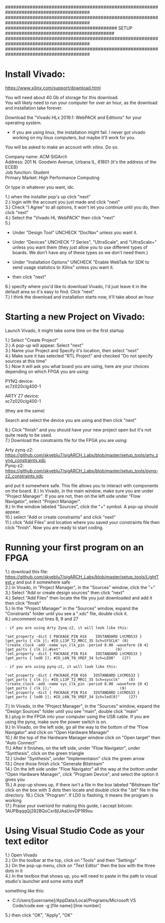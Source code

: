 #######################################################################################  
#######################################################################################  
######################################### SETUP ########################################  
#######################################################################################  
#######################################################################################  

# Install Vivado:  
https://www.xilinx.com/support/download.html  

You will need about 40 Gb of storage for this download.  
You will likely need to run your computer for over an hour, as the download and installation take forever.  
  
Download the "Vivado HLx 2019.1: WebPACK and Editions" for your operating system.   
- If you are using linux, the installation might fail. I never got vivado working on my linux computers, but maybe it'll work for you.  
  
You will be asked to make an account with xilinx. Do so.   

Company name: ACM SIGArch  
Address: 201 N. Goodwin Avenue, Urbana IL, 61801 (it's the address of the ECEB)  
Job function: Student  
Primary Market: High Performance Computing  
  
Or type in whatever you want, idc.  
  
1.) when the installer pop's up click "next"  
2.) login with the account you just made and click "next"  
3.) Check "I Agree" to all options, it won't let you continue until you do, then click "next"  
4.) Select the "Vivado HL WebPACK" then click "next"  
5.)   
  
- Under "Design Tool" UNCHECK "DocNav" unless you want it.   
  
- Under "Devices" UNCHECK "7 Series", "UltraScale", and "UltraScale+" unless you want them (they just allow you to use different types of boards. We don't have any of these types so we don't need them.)  
      
- Under "Installation Options" UNCHECK "Enable WebTalk for SDK to send usage statistics to Xilinx" unless you want it.  
      
- then click "next"  
  
6.) specify where you'd like to download Vivado, I'd just leave it in the default area so it's easy to find. Click "next"  
7.) I think the download and installation starts now, it'll take about an hour  
  
  
# Starting a new Project on Vivado:  
Launch Vivado, it might take some time on the first startup  
  
1.) Select "Create Project"  
2.) A pop-up will appear. Select "next"  
3.) Name your Project and Specify it's location, then select "next"  
4.) Make sure it has selected "RTL Project" and checked "Do not specify sources at this time"  
5.) Now it will ask you what board you are using, here are your choices depending on which FPGA you are using:  
  
PYNQ device:   
xc7z020clg400-1  
  
ARTY Z7 device:  
xc7z020clg400-1  
  
(they are the same)
  
Search and select the device you are using and then click "next"  
  
6.) Click "finish" and you should have your new project open but it's not quite ready to be used.  
7.) Download the constraints file for the FPGA you are using:  

Arty zynq-z2: https://github.com/skyeblu7/sigARCH_Labs/blob/master/setup_tools/arty_zynq_constraints.xdc  
Pynq-z2: https://github.com/skyeblu7/sigARCH_Labs/blob/master/setup_tools/pynq-z2_constraints.xdc  

and put it somewhere safe. This file allows you to interact with components on the board. 
8.) In Vivado, in the main window, make sure you are under "Project Manager". If you are not, then on the left side under "Flow Navigator", select "Project Manager".  
9.) In the window labeled "Sources", click the "+" symbol. A pop-up should appear.  
10.) select "Add or create constraints" and click "next"  
11.) click "Add Files" and location where you saved your constraints file then click "finish". Now you are ready to start coding.  
  
  
# Running your first program on an FPGA  
  
1.) download this file: https://github.com/skyeblu7/sigARCH_Labs/blob/master/setup_tools/LightTest.v and put it somewhere safe  
2.) in Vivado, in "Project Manager", in the "Sources" window, click the "+"  
3.) Select "Add or create design sources" then click "next"  
4.) Select "Add Files" then locate the file you just downloaded and add it then click "finish"  
5.) In the "Project Manager" in the "Sources" window, expand the "Constrants" folder until you see a ".xdc" file, double click it.  
6.) uncomment out lines 8, 9 and 27  
  
    - if you are using Arty Zynq-z2, it will look like this:   
  
    "set_property -dict { PACKAGE_PIN H16    IOSTANDARD LVCMOS33 } [get_ports { clk }]; #IO_L13P_T2_MRCC_35 Sch=SYSCLK" (8)  
    "create_clock -add -name sys_clk_pin -period 8.00 -waveform {0 4} [get_ports { clk }];#set"                         (9)   
    "set_property -dict { PACKAGE_PIN R14    IOSTANDARD LVCMOS33 } [get_ports { led0 }]; #IO_L6N_T0_VREF_34 Sch=LED0"   (27)  
  
    - if you are using pynq-z2, it will look like this:  
  
    "set_property -dict { PACKAGE_PIN H16   IOSTANDARD LVCMOS33 } [get_ports { clk }]; #IO_L13P_T2_MRCC_35 Sch=sysclk"    (8)  
    "create_clock -add -name sys_clk_pin -period 8.00 -waveform {0 4} [get_ports { clk }];"                               (9)  
    "set_property -dict { PACKAGE_PIN R14   IOSTANDARD LVCMOS33 } [get_ports { led0 }]; #IO_L6N_T0_VREF_34 Sch=led[0]"    (27)  

7.) In Vivado, in the "Project Manager", in the "Sources" window, expand the "Design Sources" folder until you see "main", double click "main"    
8.) plug in the FPGA into your computer using the USB cable. If you are using the pynq, make sure the power switch is on.   
9.) In Vivado, on the left side, go all the way to the bottom of the "Flow Navigator" and click on "Open Hardware Manager"  
10.) At the top of the Hardware Manager window click on "Open target" then "Auto Connect"    
11.) After it finishes, on the left side, under "Flow Navigator", under "Synthesis", click on the green triangle  
12.) Under "Synthesis", under "Implementaion" click the green arrow  
13.) Once those finish click "Generate Bitstream"  
14.) On the left side under "Flow Navigator" all the way at the bottom under "Open Hardware Manager", click "Program Device", and select the option it gives you  
15.) A pop-up shows up, if there isn't a file in the box labeled "Bitstream file" click on the box with 3 dots then locate and double click the ".bit" file in the directory. 
16.) Click "Program". If LD0 is flashing, it means the program is working    
17.) Praise your overlord for making this guide, I accept bitcoin: 1AUPBqqqQj282BQsCxr8jUAaUovDP1R9xu  
    
  # Using Visual Studio Code as your text editor  
  
1.) Open Vivado  
2.) On the toolbar at the top, click on "Tools" and then "Settings"  
3.) On the pop-up menu, click on "Text Editor" then the box with the three dots in it  
4.) In the textbox that shows up, you will need to paste in the path to visual studio's launcher and some extra stuff    
  
something like this:  
- C:/Users/[username]/AppData/Local/Programs/Microsoft VS Code/code.exe -g [file name]:[line number]  
  
5.) then click "OK", "Apply", "OK"  
   
